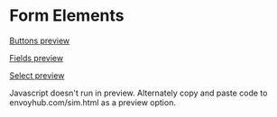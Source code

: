 # Form Elements

[Buttons preview](https://htmlpreview.github.io/?https://github.com/tpav/form_elements/blob/master/Buttons)

[Fields preview](https://htmlpreview.github.io/?https://github.com/tpav/form_elements/blob/master/Field%20elements)

[Select preview](https://htmlpreview.github.io/?https://github.com/tpav/form_elements/blob/master/Select%20element)

Javascript doesn't run in preview. Alternately copy and paste code to envoyhub.com/sim.html as a preview option.
